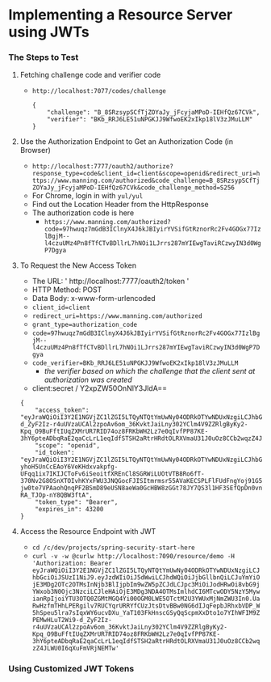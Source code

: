 # Implementing a Resource Server using JWTs

### The Steps to Test
1. Fetching challenge code and verifier code
   - ` http://localhost:7077/codes/challenge `
     ``` 
     {
         "challenge": "B_8SRzsypSCfTjZOYaJy_jFcyjaMPoD-IEHfQz67CVk",
         "verifier": "BKb_RRJ6LE51uNPGKJJ9WfwoEK2xIkp18lV3zJMuLLM"
     }
     ```
2. Use the Authorization Endpoint to Get an Authorization Code (in Browser)
   - ` http://localhost:7777/oauth2/authorize?response_type=code&client_id=client&scope=openid&redirect_uri=https://www.manning.com/authorized&code_challenge=B_8SRzsypSCfTjZOYaJy_jFcyjaMPoD-IEHfQz67CVk&code_challenge_method=S256 `
   - For Chrome, login in with ` yul/yul ` 
   - Find out the Location Header from the HttpResponse
   - The authorization code is here 
     - ` https://www.manning.com/authorized?code=97hwuqz7mGdB3IClnyX4J6kJBIyirYVSifGtRznorRc2Fv4GOGx77IzlBgjM--l4czuUMz4Pn8fTfCTvBDllrL7hNOi1LJrrs287mYIEwgTaviRCzwyIN3d0WgP7Dgya `
3. To Request the New Access Token 
    - The URL: ' http://localhost:7777/oauth2/token '
    - HTTP Method: POST
    - Data Body: x-www-form-urlencoded
    - ` client_id=client `
    - ` redirect_uri=https://www.manning.com/authorized `
    - ` grant_type=authorization_code `
    - ` code=97hwuqz7mGdB3IClnyX4J6kJBIyirYVSifGtRznorRc2Fv4GOGx77IzlBgjM--l4czuUMz4Pn8fTfCTvBDllrL7hNOi1LJrrs287mYIEwgTaviRCzwyIN3d0WgP7Dgya `
    - ` code_verifier=BKb_RRJ6LE51uNPGKJJ9WfwoEK2xIkp18lV3zJMuLLM `
        - _the verifier based on which the challenge that the client sent at authorization was created_
    - client:secret / Y2xpZW50OnNlY3JldA==

    ``` 
    {
        "access_token": "eyJraWQiOiI3Y2E1NGVjZC1lZGI5LTQyNTQtYmUwNy04ODRkOTYwNDUxNzgiLCJhbGciOiJSUzI1NiJ9.eyJzdWIiOiJ5dWwiLCJhdWQiOiJjbGllbnQiLCJuYmYiOjE3MDg2OTc2OTMsInNjb3BlIjpbIm9wZW5pZCJdLCJpc3MiOiJodHRwOi8vbG9jYWxob3N0Ojc3NzciLCJleHAiOjE3MDg3NDA4OTMsImlhdCI6MTcwODY5NzY5MywianRpIjoiYTU3OTQ0ZGMtMGQ4Yi00OGM0LWE5OTctM2U3YWUxMjNmZWU3In0.UaRwHzfmTHhLPERgilv7RUCYqrURRYfCUzJtsDtvBBw0NG6dIJqFepbJRhxbVDP_W5hSpeu5lra7sIqxWY6ucvDXu_YaT103FkHnscGSyQqScpmXxDto1o7YIhWFIM9ZPEMwHLuT2Wi9-d_ZyF2Iz-r4uUVzaUCAl2zpoAv6om_36KvktJaiLny302YClm4V9ZZRlgByKy2-Kpq_O9BuFftIUqZXMrUR7RID74oz8FRKbWH2Lz7e0qIvfPP87KE-3hY6pteADbqRaE2qaCcLrL1eqIdfSTSH2aRtrHRdtOLRXVmaU31J0uOz8CCb2wqzZ4JLWU0I6qXuFmVRjNEMTw",
        "scope": "openid",
        "id_token": "eyJraWQiOiI3Y2E1NGVjZC1lZGI5LTQyNTQtYmUwNy04ODRkOTYwNDUxNzgiLCJhbGciOiJSUzI1NiJ9.eyJzdWIiOiJ5dWwiLCJhdWQiOiJjbGllbnQiLCJhenAiOiJjbGllbnQiLCJhdXRoX3RpbWUiOjE3MDg2OTc2MTEsImlzcyI6Imh0dHA6Ly9sb2NhbGhvc3Q6Nzc3NyIsImV4cCI6MTcwODY5OTQ5MywiaWF0IjoxNzA4Njk3NjkzLCJqdGkiOiJhYjkwODEwMi0xYzI0LTQ0NTctYjZkZS1iZmE0ZGEwY2Q4NDkiLCJzaWQiOiJYSjROZVNELWppSlRuamc0Y1pQNFRPNDVHU2xyRXRBZTlQSWd6bTdaWENFIn0.P4axVh0rDWd89bV3DDcHHhbPFkJ_pE7DrQiBlXBg9Vt9JUGzumZRMT2-yhoH5UnCcEAoY6VeKHdxvakpfg-UFqq1ix7IKIJCToFv6iSeoitfXREnCl8SGRWiLUOtVTB8Ro6fT-370Nv2G8OSnXTOIvhKYxFWU3JNQGocFJISItmrmsr55AVaKECSPLFlFUdFngYoj91G5D7MF4g6KomHrDHXyuZQ-jw0te7VPAaohQnqPF2BSmD89eUSN8aeWa0GcHBW8zGGt78JY7QS3l1HF3SEfQpDn0vnTNaC3xc6rrFyMhYA7WbWEBVMWZSCZHcybW_-RA_TJOp-nY8QBW3ftA",
        "token_type": "Bearer",
        "expires_in": 43200
    }
    ```
4. Access the Resource Endpoint with JWT
   - ` cd /c/dev/projects/spring-security-start-here `
   - ` curl -v -w @curlw http://localhost:7090/resource/demo -H 'Authorization: Bearer eyJraWQiOiI3Y2E1NGVjZC1lZGI5LTQyNTQtYmUwNy04ODRkOTYwNDUxNzgiLCJhbGciOiJSUzI1NiJ9.eyJzdWIiOiJ5dWwiLCJhdWQiOiJjbGllbnQiLCJuYmYiOjE3MDg2OTc2OTMsInNjb3BlIjpbIm9wZW5pZCJdLCJpc3MiOiJodHRwOi8vbG9jYWxob3N0Ojc3NzciLCJleHAiOjE3MDg3NDA4OTMsImlhdCI6MTcwODY5NzY5MywianRpIjoiYTU3OTQ0ZGMtMGQ4Yi00OGM0LWE5OTctM2U3YWUxMjNmZWU3In0.UaRwHzfmTHhLPERgilv7RUCYqrURRYfCUzJtsDtvBBw0NG6dIJqFepbJRhxbVDP_W5hSpeu5lra7sIqxWY6ucvDXu_YaT103FkHnscGSyQqScpmXxDto1o7YIhWFIM9ZPEMwHLuT2Wi9-d_ZyF2Iz-r4uUVzaUCAl2zpoAv6om_36KvktJaiLny302YClm4V9ZZRlgByKy2-Kpq_O9BuFftIUqZXMrUR7RID74oz8FRKbWH2Lz7e0qIvfPP87KE-3hY6pteADbqRaE2qaCcLrL1eqIdfSTSH2aRtrHRdtOLRXVmaU31J0uOz8CCb2wqzZ4JLWU0I6qXuFmVRjNEMTw' `


### Using Customized JWT Tokens
